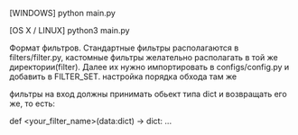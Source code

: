 [WINDOWS] python main.py

[OS X / LINUX] python3 main.py

Формат фильтров. Стандартные фильтры располагаются в filters/filter.py, кастомные фильтры желательно располагать в той же директории(filter). Далее их нужно импортировать в configs/config.py и добавить в FILTER_SET. настройка порядка обхода там же

фильтры на вход должны принимать обьект типа dict и возвращать его же, то есть:

def <your_filter_name>(data:dict) -> dict:
  ...

